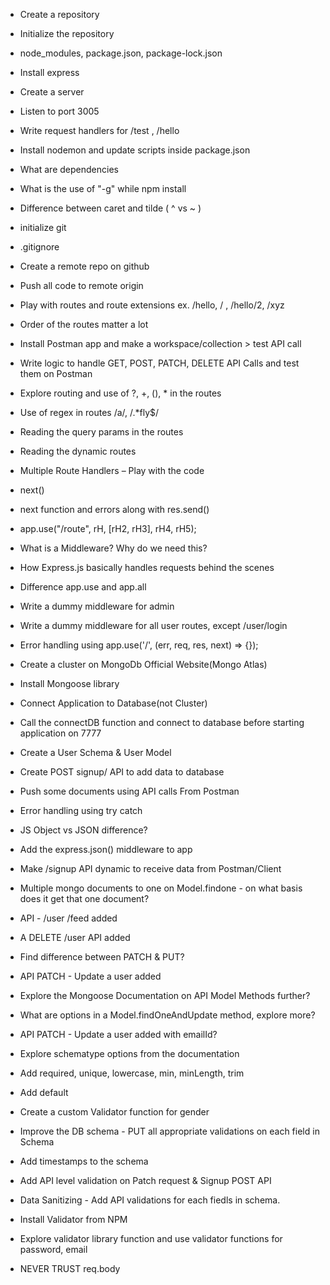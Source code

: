 - Create a repository
- Initialize the repository
- node_modules, package.json, package-lock.json
- Install express
- Create a server
- Listen to port 3005
- Write request handlers for /test , /hello
- Install nodemon and update scripts inside package.json
- What are dependencies
- What is the use of "-g" while npm install
- Difference between caret and tilde ( ^ vs ~ )

- initialize git
- .gitignore
- Create a remote repo on github
- Push all code to remote origin
- Play with routes and route extensions ex. /hello, / , /hello/2, /xyz
- Order of the routes matter a lot
- Install Postman app and make a workspace/collection > test API call
- Write logic to handle GET, POST, PATCH, DELETE API Calls and test them on Postman
- Explore routing and use of ?, +, (), \* in the routes
- Use of regex in routes /a/, /.\*fly$/
- Reading the query params in the routes
- Reading the dynamic routes
- Multiple Route Handlers – Play with the code
- next()
- next function and errors along with res.send()
- app.use("/route", rH, [rH2, rH3], rH4, rH5);
- What is a Middleware? Why do we need this?
- How Express.js basically handles requests behind the scenes
- Difference app.use and app.all
- Write a dummy middleware for admin
- Write a dummy middleware for all user routes, except /user/login
- Error handling using app.use('/', (err, req, res, next) => {});

- Create a cluster on MongoDb Official Website(Mongo Atlas)
- Install Mongoose library
- Connect Application to Database(not Cluster)
- Call the connectDB function and connect to database before starting application on 7777
- Create a User Schema & User Model

- Create POST signup/ API to add data to database
- Push some documents using API calls From Postman
- Error handling using try catch

- JS Object vs JSON difference?
- Add the express.json() middleware to app
- Make /signup API dynamic to receive data from Postman/Client
- Multiple mongo documents to one on Model.findone - on what basis does it get that one document?
- API - /user /feed added

- A DELETE /user API added
- Find difference between PATCH & PUT?

- API PATCH - Update a user added
- Explore the Mongoose Documentation on API Model Methods further?
- What are options in a Model.findOneAndUpdate method, explore more?
- API PATCH - Update a user added with emailId?

- Explore schematype options from the documentation
- Add required, unique, lowercase, min, minLength, trim
- Add default
- Create a custom Validator function for gender
- Improve the DB schema - PUT all appropriate validations on each field in Schema
- Add timestamps to the schema

- Add API level validation on Patch request & Signup POST API
- Data Sanitizing - Add API validations for each fiedls in schema.
- Install Validator from NPM
- Explore validator library function and use validator functions for password, email
- NEVER TRUST req.body
